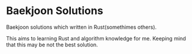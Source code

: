 # Baekjoon Solutions

Baekjoon solutions which written in Rust(somethimes others).

This aims to learning Rust and algorithm knowledge for me. Keeping mind that this may be not the best solution.
